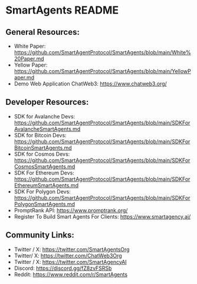 # SmartAgents README

## General Resources:
- White Paper: https://github.com/SmartAgentProtocol/SmartAgents/blob/main/White%20Paper.md
- Yellow Paper: https://github.com/SmartAgentProtocol/SmartAgents/blob/main/YellowPaper.md
- Demo Web Application ChatWeb3: https://www.chatweb3.org/

## Developer Resources:
- SDK for Avalanche Devs: https://github.com/SmartAgentProtocol/SmartAgents/blob/main/SDKForAvalancheSmartAgents.md
- SDK for Bitcoin Devs: https://github.com/SmartAgentProtocol/SmartAgents/blob/main/SDKForBitcoinSmartAgents.md
- SDK for Cosmos Devs: https://github.com/SmartAgentProtocol/SmartAgents/blob/main/SDKForCosmosSmartAgents.md
- SDK For Ethereum Devs: https://github.com/SmartAgentProtocol/SmartAgents/blob/main/SDKForEthereumSmartAgents.md
- SDK For Polygon Devs: https://github.com/SmartAgentProtocol/SmartAgents/blob/main/SDKForPolygonSmartAgents.md
- PromptRank API: https://www.promptrank.org/
- Register To Build Smart Agents For Clients: https://www.smartagency.ai/

## Community Links:
- Twitter / X: https://twitter.com/SmartAgentsOrg
- Twitter/ X: https://twitter.com/ChatWeb3Org
- Twitter / X: https://twitter.com/SmartAgencyAI
- Discord: https://discord.gg/fZ8zvFSRSb
- Reddit: https://www.reddit.com/r/SmartAgents
